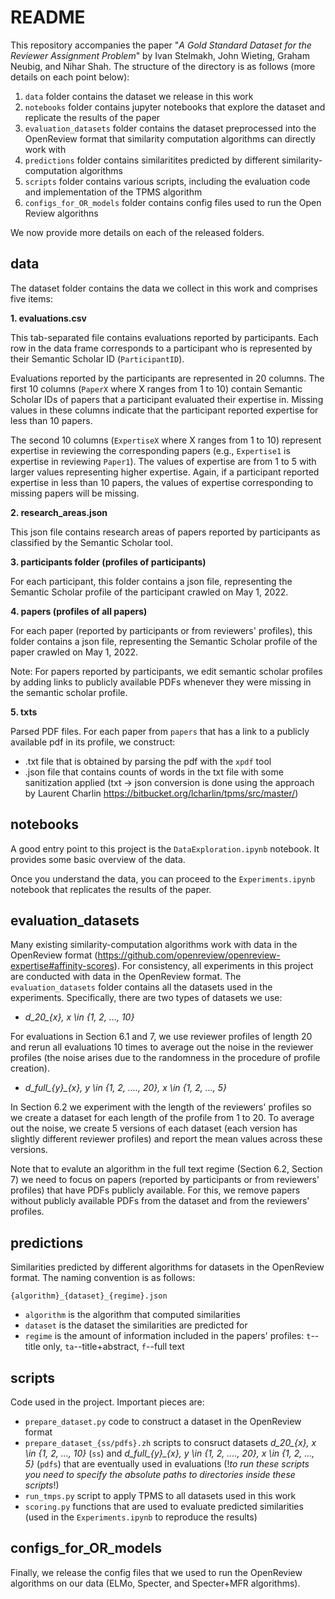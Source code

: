 # README

This repository accompanies the paper "*A Gold Standard Dataset for the Reviewer Assignment Problem*" by Ivan Stelmakh, John Wieting, Graham Neubig, and Nihar Shah. The structure of the directory is as follows (more details on each point below):

1. `data` folder contains the dataset we release in this work
2. `notebooks` folder contains jupyter notebooks that explore the dataset and replicate the results of the paper
3. `evaluation_datasets` folder contains the dataset preprocessed into the OpenReview format that similarity computation algorithms can directly work with
4. `predictions` folder contains similaritites predicted by different similarity-computation algorithms
5. `scripts` folder contains various scripts, including the evaluation code and implementation of the TPMS algorithm
6. `configs_for_OR_models` folder contains config files used to run the Open Review algorithns

We now provide more details on each of the released folders.

## data

The dataset folder contains the data we collect in this work and comprises five items:

**1. evaluations.csv**

This tab-separated file contains evaluations reported by participants. Each row in the data frame corresponds to a participant who is represented by their Semantic Scholar ID (`ParticipantID`).

Evaluations reported by the participants are represented in 20 columns. The first 10 columns (`PaperX` where X ranges from 1 to 10) contain Semantic Scholar IDs of papers that a participant evaluated their expertise in. Missing values in these columns indicate that the participant reported expertise for less than 10 papers.

The second 10 columns (`ExpertiseX` where X ranges from 1 to 10) represent expertise in reviewing the corresponding papers (e.g., `Expertise1` is expertise in reviewing `Paper1`). The values of expertise are from 1 to 5 with larger values representing higher expertise. Again, if a participant reported expertise in less than 10 papers, the values of expertise corresponding to missing papers will be missing.

**2. research_areas.json**

This json file contains research areas of papers reported by participants as classified by the Semantic Scholar tool.

**3. participants folder (profiles of participants)**

For each participant, this folder contains a json file, representing the Semantic Scholar profile of the participant crawled on May 1, 2022.

**4. papers (profiles of all papers)**

For each paper (reported by participants or from reviewers' profiles), this folder contains a json file, representing the Semantic Scholar profile of the paper crawled on May 1, 2022.

Note: For papers reported by participants, we edit semantic scholar profiles by adding links to publicly available PDFs whenever they were missing in the semantic scholar profile.

**5. txts**

Parsed PDF files. For each paper from `papers` that has a link to a publicly available pdf in its profile, we construct:
- .txt file that is obtained by parsing the pdf with the `xpdf` tool
- .json file that contains counts of words in the txt file with some sanitization applied (txt -> json conversion is done using the approach by Laurent Charlin https://bitbucket.org/lcharlin/tpms/src/master/)

## notebooks

A good entry point to this project is the `DataExploration.ipynb` notebook. It provides some basic overview of the data.

Once you understand the data, you can proceed to the `Experiments.ipynb` notebook that replicates the results of the paper.

## evaluation_datasets

Many existing similarity-computation algorithms work with data in the OpenReview format (https://github.com/openreview/openreview-expertise#affinity-scores). For consistency, all experiments in this project are conducted with data in the OpenReview format. The `evaluation_datasets` folder contains all the datasets used in the experiments. Specifically, there are two types of datasets we use:

- *d_20_{x}, x \in {1, 2, ..., 10}*

For evaluations in Section 6.1 and 7, we use reviewer profiles of length 20 and rerun all evaluations 10 times to average out the noise in the reviewer profiles (the noise arises due to the randomness in the procedure of profile creation).

- *d_full_{y}_{x}, y \in {1, 2, ...., 20}, x \in {1, 2, ..., 5}*

In Section 6.2 we experiment with the length of the reviewers' profiles so we create a dataset for each length of the profile from 1 to 20. To average out the noise, we create 5 versions of each dataset (each version has slightly different reviewer profiles) and report the mean values across these versions.

Note that to evalute an algorithm in the full text regime (Section 6.2, Section 7) we need to focus on papers (reported by participants or from reviewers' profiles) that have PDFs publicly available. For this, we remove papers without publicly available PDFs from the dataset and from the reviewers' profiles.

## predictions

Similarities predicted by different algorithms for datasets in the OpenReview format. The naming convention is as follows:

`{algorithm}_{dataset}_{regime}.json`

- `algorithm` is the algorithm that computed similarities
- `dataset` is the dataset the similarities are predicted for
- `regime` is the amount of information included in the papers' profiles: `t`--title only, `ta`--title+abstract, `f`--full text

## scripts

Code used in the project. Important pieces are:
- `prepare_dataset.py` code to construct a dataset in the OpenReview format
- `prepare_dataset_{ss/pdfs}.zh` scripts to consruct datasets *d_20_{x}, x \in {1, 2, ..., 10}* (`ss`) and *d_full_{y}_{x}, y \in {1, 2, ...., 20}, x \in {1, 2, ..., 5}* (`pdfs`) that are eventually used in evaluations (!*to run these scripts you need to specify the absolute paths to directories inside these scripts*!)
- `run_tmps.py` script to apply TPMS to all datasets used in this work
- `scoring.py` functions that are used to evaluate predicted similarities (used in the `Experiments.ipynb` to reproduce the results)

## configs_for_OR_models

Finally, we release the config files that we used to run the OpenReview algorithms on our data (ELMo, Specter, and Specter+MFR algorithms).
